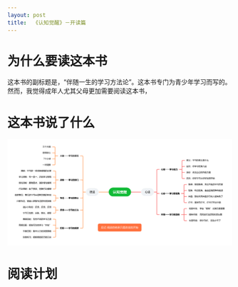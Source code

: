 ```yaml
---
layout: post
title:  《认知觉醒》－开读篇
---
```


# 为什么要读这本书

这本书的副标题是，“伴随一生的学习方法论”。这本书专门为青少年学习而写的。然而，我觉得成年人尤其父母更加需要阅读这本书，

# 这本书说了什么

![思维导图](/assets/%E8%84%91%E5%9B%BE%E8%AE%A4%E7%9F%A5%E8%A7%89%E9%86%92.PNG)


# 阅读计划
<!--stackedit_data:
eyJoaXN0b3J5IjpbLTEyOTA2MjU5ODksMjA3NTMwNDM2MCwtMT
M3MTgzNjIyXX0=
-->